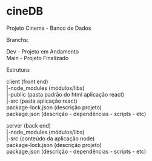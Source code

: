 # cineDB  
Projeto Cinema - Banco de Dados    


Branchs:    

Dev - Projeto em Andamento  
Main - Projeto Finalizado    


Estrutura:   

client (front end)  
|-node_modules (módulos/libs)  
|-public (pasta padrão do html aplicação react)  
|-src (pasta aplicação react)  
package-lock.json (descrição projeto)  
package.json (descrição - dependências - scripts - etc)  

server (back end)  
|-node_modules (módulos/libs)  
|-src (conteúdo da aplicação node)  
package-lock.json (descrição projeto)  
package.json (descrição - dependências - scripts - etc)  
